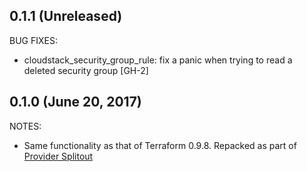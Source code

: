 ## 0.1.1 (Unreleased)

BUG FIXES:

* cloudstack_security_group_rule: fix a panic when trying to read a deleted security group [GH-2]

## 0.1.0 (June 20, 2017)

NOTES:

* Same functionality as that of Terraform 0.9.8. Repacked as part of [Provider Splitout](https://www.hashicorp.com/blog/upcoming-provider-changes-in-terraform-0-10/)
